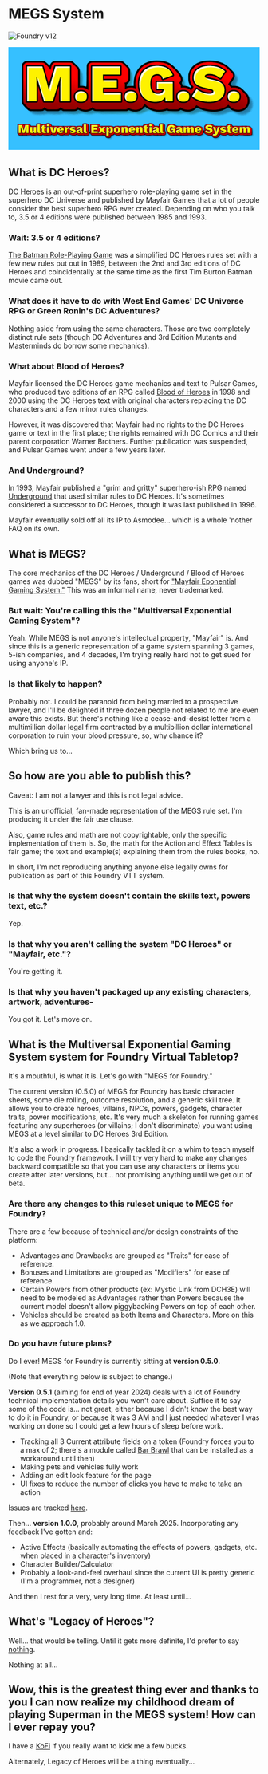 # MEGS System

![Foundry v12](https://img.shields.io/badge/foundry-v12-green)


![Mutiversal Exponential Gaming System](https://github.com/codemonkey1972/megs/blob/main/assets/images/megs-logo-multiversal.jpg?raw=true)

## What is DC Heroes?

[DC Heroes](https://en.wikipedia.org/wiki/DC_Heroes) is an out-of-print superhero role-playing game set in the superhero DC Universe and published by Mayfair Games that a lot of people consider the best superhero RPG ever created. Depending on who you talk to, 3.5 or 4 editions were published between 1985 and 1993.

### Wait: 3.5 or 4 editions?

[The Batman Role-Playing Game](https://en.wikipedia.org/wiki/Batman_Role-Playing_Game) was a simplified DC Heroes rules set with a few new rules put out in 1989, between the 2nd and 3rd editions of DC Heroes and coincidentally at the same time as the first Tim Burton Batman movie came out.

### What does it have to do with West End Games' DC Universe RPG or Green Ronin's DC Adventures?

Nothing aside from using the same characters. Those are two completely distinct rule sets (though DC Adventures and 3rd Edition Mutants and Masterminds do borrow some mechanics).

### What about Blood of Heroes?

Mayfair licensed the DC Heroes game mechanics and text to Pulsar Games, who produced two editions of an RPG called [Blood of Heroes](https://en.wikipedia.org/wiki/Blood_of_Heroes_(role-playing_game)) in 1998 and 2000 using the DC Heroes text with original characters replacing the DC characters and a few minor rules changes.

However, it was discovered that Mayfair had no rights to the DC Heroes game or text in the first place; the rights remained with DC Comics and their parent corporation Warner Brothers. Further publication was suspended, and Pulsar Games went under a few years later.

### And Underground?

In 1993, Mayfair published a "grim and gritty" superhero-ish RPG named [Underground](https://en.wikipedia.org/wiki/Underground_(role-playing_game)) that used similar rules to DC Heroes. It's sometimes considered a successor to DC Heroes, though it was last published in 1996.

Mayfair eventually sold off all its IP to Asmodee... which is a whole 'nother FAQ on its own.

## What is MEGS?

The core mechanics of the DC Heroes / Underground / Blood of Heroes games was dubbed "MEGS" by its fans, short for ["Mayfair Eponential Gaming System."](https://en.wikipedia.org/wiki/Mayfair_Exponential_Game_System) This was an informal name, never trademarked.

### But wait: You're calling this the "Multiversal Exponential Gaming System"?

Yeah. While MEGS is not anyone's intellectual property, "Mayfair" is. And since this is a generic representation of a game system spanning 3 games, 5-ish companies, and 4 decades, I'm trying really hard not to get sued for using anyone's IP.

### Is that likely to happen?

Probably not. I could be paranoid from being married to a prospective lawyer, and I'll be delighted if three dozen people not related to me are even aware this exists. But there's nothing like a cease-and-desist letter from a multimillion dollar legal firm contracted by a multibillion dollar international corporation to ruin your blood pressure, so, why chance it?

Which bring us to...

## So how are you able to publish this?

Caveat: I am not a lawyer and this is not legal advice.

This is an unofficial, fan-made representation of the MEGS rule set. I'm producing it under the fair use clause.

Also, game rules and math are not copyrightable, only the specific implementation of them is. So, the math for the Action and Effect Tables is fair game; the text and example(s) explaining them from the rules books, no.

In short, I'm not reproducing anything anyone else legally owns for publication as part of this Foundry VTT system.

### Is that why the system doesn't contain the skills text, powers text, etc.?

Yep.

### Is that why you aren't calling the system "DC Heroes" or "Mayfair, etc."?

You're getting it.

### Is that why you haven't packaged up any existing characters, artwork, adventures-

You got it. Let's move on.

## What is the Multiversal Exponential Gaming System system for Foundry Virtual Tabletop?

It's a mouthful, is what it is. Let's go with "MEGS for Foundry."

The current version (0.5.0) of MEGS for Foundry has basic character sheets, some die rolling, outcome resolution, and a generic skill tree. It allows you to create heroes, villains, NPCs, powers, gadgets, character traits, power modifications, etc. It's very much a skeleton for running games featuring any superheroes (or villains; I don't discriminate) you want using MEGS at a level similar to DC Heroes 3rd Edition.

It's also a work in progress. I basically tackled it on a whim to teach myself to code the Foundry framework. I will try very hard to make any changes backward compatible so that you can use any characters or items you create after later versions, but... not promising anything until we get out of beta.

### Are there any changes to this ruleset unique to MEGS for Foundry?

There are a few because of technical and/or design constraints of the platform:
- Advantages and Drawbacks are grouped as "Traits" for ease of reference.
- Bonuses and Limitations are grouped as "Modifiers" for ease of reference.
- Certain Powers from other products (ex: Mystic Link from DCH3E) will need to be modeled as Advantages rather than Powers because the current model doesn't allow piggybacking Powers on top of each other.
- Vehicles should be created as both Items and Characters. More on this as we approach 1.0.

### Do you have future plans?

Do I ever! MEGS for Foundry is currently sitting at **version 0.5.0**.

(Note that everything below is subject to change.)

**Version 0.5.1** (aiming for end of year 2024) deals with a lot of Foundry technical implementation details you won't care about. Suffice it to say some of the code is... not great, either because I didn't know the best way to do it in Foundry, or because it was 3 AM and I just needed whatever I was working on done so I could get a few hours of sleep before work.
- Tracking all 3 Current attribute fields on a token (Foundry forces you to a max of 2; there's a module called [Bar Brawl](https://foundryvtt.com/packages/barbrawl) that can be installed as a workaround until then)
- Making pets and vehicles fully work
- Adding an edit lock feature for the page
- UI fixes to reduce the number of clicks you have to make to take an action

Issues are tracked [here](https://github.com/codemonkey1972/megs/issues?q=is%3Aopen%20is%3Aissue%20project%3Acodemonkey1972%2F4).

Then... **version 1.0.0**, probably around March 2025. Incorporating any feedback I've gotten and:
- Active Effects (basically automating the effects of powers, gadgets, etc. when placed in a character's inventory)
- Character Builder/Calculator
- Probably a look-and-feel overhaul since the current UI is pretty generic (I'm a programmer, not a designer)

And then I rest for a very, very long time. At least until...

## What's "Legacy of Heroes"?

Well... that would be telling. Until it gets more definite, I'd prefer to say [nothing](https://en.wikipedia.org/wiki/Dungeons_%26_Dragons_retro-clones).

Nothing at all...

## Wow, this is the greatest thing ever and thanks to you I can now realize my childhood dream of playing Superman in the MEGS system! How can I ever repay you?

I have a [KoFi](https://ko-fi.com/worldsofwonder) if you really want to kick me a few bucks.

Alternately, Legacy of Heroes will be a thing eventually...
